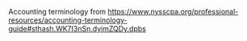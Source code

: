 Accounting terminology from https://www.nysscpa.org/professional-resources/accounting-terminology-guide#sthash.WK7I3nSn.dyimZQDy.dpbs
